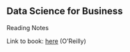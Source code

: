 ## Data Science for Business

Reading Notes

Link to book: [here](https://www.oreilly.com/library/view/data-science-for/9781449374273/) (O'Reilly)
